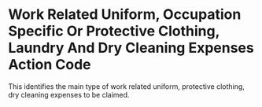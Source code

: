 # Work Related Uniform, Occupation Specific Or Protective Clothing, Laundry And Dry Cleaning Expenses Action Code
This identifies the main type of work related uniform, protective clothing, dry cleaning expenses to be claimed.